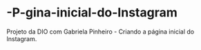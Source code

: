 # -P-gina-inicial-do-Instagram
Projeto da DIO com Gabriela Pinheiro - Criando a página inicial do Instagram.
